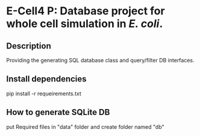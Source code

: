 E-Cell4 P: Database project for whole cell simulation in _E. coli_.
===========
## Description 
Providing the generating SQL database class and query/filter DB interfaces.

## Install dependencies
pip install -r requeirements.txt

## How to generate SQLite DB
put Required files in "data" folder and 
create folder named "db"
